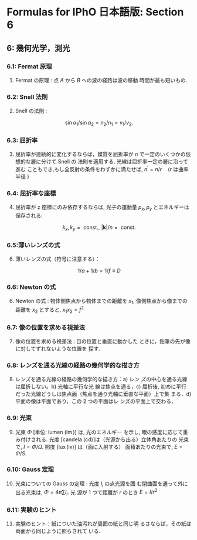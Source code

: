 # Formulas for IPhO 日本語版: Section 6

## 6: 幾何光学，測光

### 6.1: Fermat 原理

1. Fermat の原理 : 点 $A$ から $B$ への波の経路は波の移動 時間が最も短いもの.

### 6.2: Snell 法則

2. Snell の法則 :

$$
\sin \alpha_1 / \sin \alpha_2=n_2 / n_1=v_1 / v_2 .
$$

### 6.3: 屈折率

3. 屈折率が連続的に変化するならば，媒質を屈折率が $n$ で一定のいくつかの仮想的な層に分けて Snell の 法則を適用する. 光線は屈折率一定の層に沿って進む こともでき,もし全反射の条件をわずかに満たせば, $n^{\prime}=n / r \quad(r$ は曲率半径 $)$

### 6.4: 屈折率な座標

4. 屈折率が $\mathrm{z}$ 座標にのみ依存するならば, 光子の運動量 $p_x, p_y$ とエネルギーは保存される:

$$
k_x, k_y=\text { const., }|\boldsymbol{k}| / n=\text { const. }
$$

### 6.5:薄いレンズの式

6. 薄いレンズの式（符号に注意する）：

$$
1 / a+1 / b=1 / f \equiv D
$$

### 6.6: Newton の式

6. Newton の式 : 物体側焦点から物体までの距離を $x_1$, 像側焦点から像までの距離を $x_2$ とすると, $x_1 x_2=f^2$

### 6.7: 像の位置を求める視差法

7.  像の位置を求める視差法 : 目の位置と垂直に動かした ときに，鉛筆の先が像に対してずれないような位置を 探す.

### 6.8: レンズを通る光線の経路の幾何学的な描き方

8.  レンズを通る光線の経路の幾何学的な描き方：a) レン ズの中心を通る光線は屈折しない。b) 光軸に平行な光 線は焦点を通る，c) 屈折後, 初めに平行だった光線どうしは焦点面（焦点を通り光軸に垂直な平面）上で集 まる．d) 平面の像は平面であり，この 2 つの平面はレ ンズの平面上で交わる．

### 6.9: 光束

9.  光束 $\Phi$ [単位: lumen $(\operatorname{lm})$] は, 光のエネルギー を示し, 眼の感度に応じて重み付けされる. 光度 [candela (cd)]は（光源から出る）立体角あたりの 光束で, $I=\Phi / \Omega$. 照度 $[\operatorname{lux}(\mathrm{lx})]$ は（面に入射する） 面積あたりの光束で, $E=\Phi / S$.

### 6.10: Gauss 定理

10. 光束についての Gauss の定理 : 光度 $I_i$ の点光源を囲 む閉曲面を通って外に出る光束は, $\Phi=4 \pi \sum I_i$. 光 源が 1 つで距離が $r$ のとき $E=I / r^2$

### 6.11: 実験のヒント

11. 実験のヒント：紙についた油污れが周囲の紙と同じ明 るさならば，その紙は両面から同じように照らされて いる.
